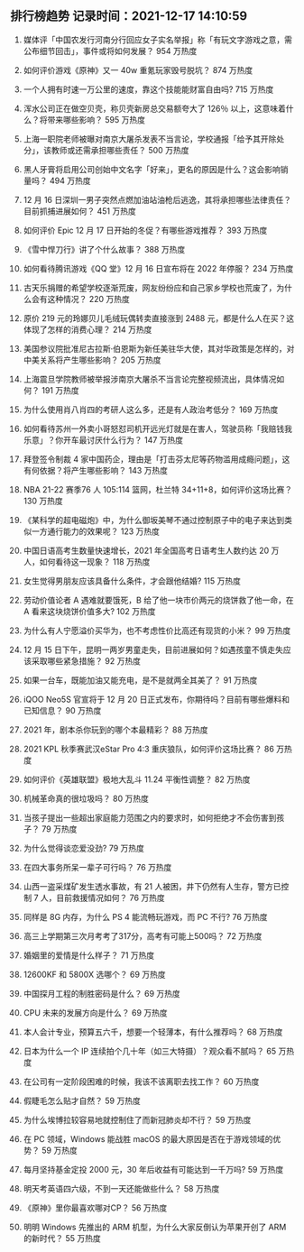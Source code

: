 
## 排行榜趋势 记录时间：2021-12-17 14:10:59
  
  1. 媒体评「中国农发行河南分行回应女子实名举报」称「有玩文字游戏之意，需公布细节回击」，事件或将如何发展？ 954 万热度
    
  2. 如何评价游戏《原神》又一 40w 重氪玩家毁号脱坑？ 874 万热度
    
  3. 一个人拥有时速一万公里的速度，靠这个技能能财富自由吗? 715 万热度
    
  4. 浑水公司正在做空贝壳，称贝壳新房总交易额夸大了 126％ 以上，这意味着什么？将带来哪些影响？ 595 万热度
    
  5. 上海一职院老师被曝对南京大屠杀发表不当言论，学校通报「给予其开除处分」，该教师或还需承担哪些责任？ 500 万热度
    
  6. 黑人牙膏将启用公司创始中文名字「好来」，更名的原因是什么？这会影响销量吗？ 494 万热度
    
  7. 12 月 16 日深圳一男子突然点燃加油站油枪后逃逸，其将承担哪些法律责任？目前抓捕进展如何？ 451 万热度
    
  8. 如何评价 Epic 12 月 17 日开始的冬促？有哪些游戏推荐？ 393 万热度
    
  9. 《雪中悍刀行》讲了个什么故事？ 388 万热度
    
  10. 如何看待腾讯游戏《QQ 堂》12 月 16 日宣布将在 2022 年停服？ 234 万热度
    
  11. 古天乐捐赠的希望学校逐渐荒废，网友纷纷应和自己家乡学校也荒废了，为什么会有这种情况？ 220 万热度
    
  12. 原价 219 元的玲娜贝儿毛绒玩偶转卖直接涨到 2488 元，都是什么人在买？这体现了怎样的消费心理？ 214 万热度
    
  13. 美国参议院批准尼古拉斯·伯恩斯为新任美驻华大使，其对华政策是怎样的，对中美关系将产生哪些影响？ 205 万热度
    
  14. 上海震旦学院教师被举报涉南京大屠杀不当言论完整视频流出，具体情况如何？ 191 万热度
    
  15. 为什么使用肖八肖四的考研人这么多，还是有人政治考低分？ 169 万热度
    
  16. 如何看待苏州一外卖小哥怒怼司机开远光灯就是在害人，驾驶员称「我赔钱我乐意」？你开车最讨厌什么行为？ 147 万热度
    
  17. 拜登签令制裁 4 家中国药企，理由是「打击芬太尼等药物滥用成瘾问题」，这有何依据？将产生哪些影响？ 143 万热度
    
  18. NBA 21-22 赛季76 人 105:114 篮网，杜兰特 34+11+8，如何评价这场比赛？ 130 万热度
    
  19. 《某科学的超电磁炮》中，为什么御坂美琴不通过控制原子中的电子来达到类似一方通行能力的效果呢？ 123 万热度
    
  20. 中国日语高考生数量快速增长，2021 年全国高考日语考生人数约达 20 万人，如何看待这一现象？ 118 万热度
    
  21. 女生觉得男朋友应该具备什么条件，才会跟他结婚? 115 万热度
    
  22. 劳动价值论者 A 遇难就要饿死，B 给了他一块市价两元的烧饼救了他一命，在 A 看来这块烧饼价值多大? 102 万热度
    
  23. 为什么有人宁愿溢价买华为，也不考虑性价比高还有现货的小米？ 99 万热度
    
  24. 12 月 15 日下午，昆明一两岁男童走失，目前进展如何？如遇孩童不慎走失应该采取哪些紧急措施？ 92 万热度
    
  25. 如果一台车，既能加油又能充电，是不是就两全其美了？ 91 万热度
    
  26. iQOO Neo5S 官宣将于 12 月 20 日正式发布，你期待吗？目前有哪些爆料和已知信息？ 90 万热度
    
  27. 2021 年，剧本杀你玩到的哪个本最精彩？ 88 万热度
    
  28. 2021 KPL 秋季赛武汉eStar Pro 4:3 重庆狼队，如何评价这场比赛？ 86 万热度
    
  29. 如何评价《英雄联盟》极地大乱斗 11.24 平衡性调整？ 82 万热度
    
  30. 机械革命真的很垃圾吗？ 80 万热度
    
  31. 当孩子提出一些超出家庭能力范围之内的要求时，如何拒绝才不会伤害到孩子？ 79 万热度
    
  32. 为什么觉得谈恋爱没劲? 79 万热度
    
  33. 在四大事务所呆一辈子可行吗？ 76 万热度
    
  34. 山西一盗采煤矿发生透水事故，有 21 人被困，井下仍然有人生存，警方已控制 7 人，目前救援情况如何？ 76 万热度
    
  35. 同样是 8G 内存，为什么 PS 4 能流畅玩游戏，而 PC 不行? 76 万热度
    
  36. 高三上学期第三次月考考了317分，高考有可能上500吗？ 72 万热度
    
  37. 婚姻里的爱情是什么样子？ 71 万热度
    
  38. 12600KF 和 5800X 选哪个？ 69 万热度
    
  39. 中国探月工程的制胜密码是什么？ 69 万热度
    
  40. CPU 未来的发展方向是什么？ 69 万热度
    
  41. 本人会计专业，预算五六千，想要一个轻薄本，有什么推荐吗？ 68 万热度
    
  42. 日本为什么一个 IP 连续拍个几十年（如三大特摄）？观众看不腻吗？ 65 万热度
    
  43. 在公司有一定阶段困难的时候，我该不该离职去找工作？ 60 万热度
    
  44. 假睫毛怎么贴才自然？ 59 万热度
    
  45. 为什么埃博拉较容易地就控制住了而新冠肺炎却不行？ 59 万热度
    
  46. 在 PC 领域，Windows 能战胜 macOS 的最大原因是否在于游戏领域的优势？ 59 万热度
    
  47. 每月坚持基金定投 2000 元，30 年后收益有可能达到一千万吗? 59 万热度
    
  48. 明天考英语四六级，不到一天还能做些什么？ 58 万热度
    
  49. 《原神》里你最喜欢哪对CP？ 56 万热度
    
  50. 明明 Windows  先推出的 ARM  机型，为什么大家反倒认为苹果开创了 ARM  的新时代？ 55 万热度
    